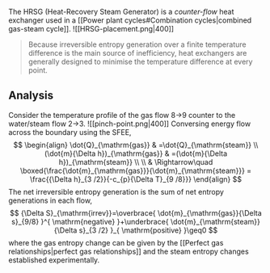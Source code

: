 The HRSG (Heat-Recovery Steam Generator) is a *counter-flow* heat exchanger used in a [[Power plant cycles#Combination cycles|combined gas-steam cycle]].
![[HRSG-placement.png|400]]
>Because irreversible entropy generation over a finite temperature difference is the main source of inefficiency, heat exchangers are generally designed to minimise the temperature difference at every point.

## Analysis
Consider the temperature profile of the gas flow 8→9 counter to the water/steam flow 2→3.
![[pinch-point.png|400]]
Conversing energy flow across the boundary using the SFEE,
$$
\begin{align}
\dot{Q}_{\mathrm{gas}} & =\dot{Q}_{\mathrm{steam}} \\
(\dot{m}{\Delta h})_{\mathrm{gas}} & =(\dot{m}{\Delta h})_{\mathrm{steam}} \\
 \\
 & \Rightarrow\quad \boxed{\frac{\dot{m}_{\mathrm{gas}}}{\dot{m}_{\mathrm{steam}}}  = \frac{{\Delta h}_{3 /2}}{-c_{p}{\Delta T}_{9 /8}}}
\end{align}
$$
The net irreversible entropy generation is the sum of net entropy generations in each flow,
$$
{\Delta S}_{\mathrm{irrev}}=\overbrace{ \dot{m}_{\mathrm{gas}}{\Delta s}_{9/8} }^{ \mathrm{negative} }+\underbrace{ \dot{m}_{\mathrm{steam}}{\Delta s}_{3 /2} }_{ \mathrm{positive} }\geq0
$$
where the gas entropy change can be given by the [[Perfect gas relationships|perfect gas relationships]] and the steam entropy changes established experimentally.